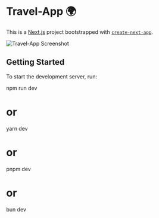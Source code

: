 # Travel-App 🌍

This is a [Next.js](https://nextjs.org/) project bootstrapped with [`create-next-app`](https://github.com/vercel/next.js/tree/canary/packages/create-next-app).

![Travel-App Screenshot](https://github.com/LahiruHarshana/Travel-App/assets/124744833/ae0dadfd-1bea-47aa-930d-4cefc466268f)
## Getting Started

To start the development server, run:

npm run dev
# or
yarn dev
# or
pnpm dev
# or
bun dev

